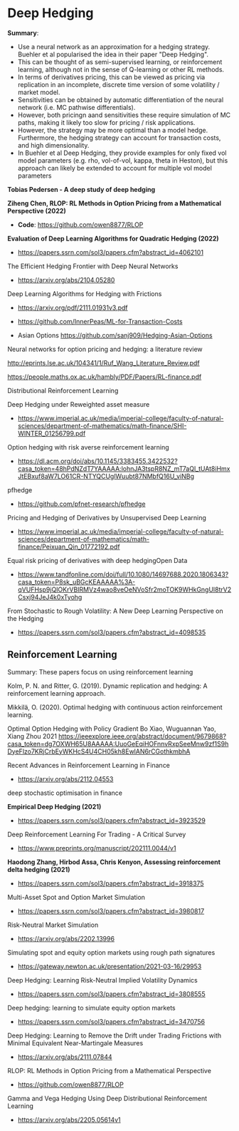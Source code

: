 # Deep Hedging

**Summary**: 

+ Use a neural network as an approximation for a hedging strategy. Buehler et al popularised the idea in their paper "Deep Hedging". 
+ This can be thought of as semi-supervised learning, or reinforcement learning, although not in the sense of Q-learning or other RL methods. 
+ In terms of derivatives pricing, this can be viewed as pricing via replication in an incomplete, discrete time version of some volatility / market model. 
+ Sensitivities can be obtained by automatic differentiation of the neural network (i.e. MC pathwise differentials). 
+ However, both pricingn aand sensitivities these require simulation of MC paths, making it likely too slow for pricing / risk applications. 
+ However, the strategy may be more optimal than a model hedge. Furthermore, the hedging strategy can account for transaction costs, and high dimensionality.
+ In Buehler et al Deep Hedging, they provide examples for only fixed vol model parameters (e.g. rho, vol-of-vol, kappa, theta in Heston), but this approach can likely be extended to account for multiple vol model parameters


**Tobias Pedersen - A deep study of deep hedging**

**Ziheng Chen, RLOP: RL Methods in Option Pricing from a Mathematical Perspective (2022)**
+ **Code**: https://github.com/owen8877/RLOP




**Evaluation of Deep Learning Algorithms for Quadratic Hedging (2022)**
+ https://papers.ssrn.com/sol3/papers.cfm?abstract_id=4062101

The Efficient Hedging Frontier with Deep Neural Networks

+ https://arxiv.org/abs/2104.05280

Deep Learning Algorithms for Hedging with Frictions

+  https://arxiv.org/pdf/2111.01931v3.pdf
+ https://github.com/InnerPeas/ML-for-Transaction-Costs

+ Asian Options https://github.com/sanj909/Hedging-Asian-Options


Neural networks for option pricing and hedging:
a literature review

http://eprints.lse.ac.uk/104341/1/Ruf_Wang_Literature_Review.pdf


https://people.maths.ox.ac.uk/hambly/PDF/Papers/RL-finance.pdf

Distributional Reinforcement Learning

Deep Hedging under Reweighted asset measure
+ https://www.imperial.ac.uk/media/imperial-college/faculty-of-natural-sciences/department-of-mathematics/math-finance/SHI-WINTER_01256799.pdf

Option hedging with risk averse reinforcement learning
+ https://dl.acm.org/doi/abs/10.1145/3383455.3422532?casa_token=48hPdNZdT7YAAAAA:lohnJA3tspR8NZ_mT7aQl_tUAt8iHmxJtEBxuf8aW7LO61CR-NTYQCUglWuubt87NMbfQ16U_viNBg

pfhedge

+ https://github.com/pfnet-research/pfhedge


Pricing and Hedging of Derivatives by Unsupervised Deep Learning
+ https://www.imperial.ac.uk/media/imperial-college/faculty-of-natural-sciences/department-of-mathematics/math-finance/Peixuan_Qin_01772192.pdf


Equal risk pricing of derivatives with deep hedgingOpen Data
+ https://www.tandfonline.com/doi/full/10.1080/14697688.2020.1806343?casa_token=P8sk_uBGcKEAAAAA%3A-qVUFHsp9jQIOKrVBIRMVz4wao8veOeNVoSfr2moTOK9WHkGngUl8trV2Csxj94JeJ4k0xTyohg 

From Stochastic to Rough Volatility: A New Deep Learning Perspective on the Hedging
+ https://papers.ssrn.com/sol3/papers.cfm?abstract_id=4098535

## Reinforcement Learning

Summary: These papers focus on using reinforcement learning

Kolm, P. N. and Ritter, G. (2019). Dynamic replication and hedging: A reinforcement
learning approach.

Mikkilä, O. (2020). Optimal hedging with continuous action reinforcement learning.


Optimal Option Hedging with Policy Gradient	Bo Xiao, Wuguannan Yao, Xiang Zhou	2021	https://ieeexplore.ieee.org/abstract/document/9679868?casa_token=dg7OXWH65U8AAAAA:UuoGeEqiHOFnnvRxpSeeMnw9zf1S9hDyeFlzo7KRjCrbEyWKHcS4U4CH05kh8EwlAN6rCGothkmbhA

Recent Advances in Reinforcement Learning in Finance
+ https://arxiv.org/abs/2112.04553

deep stochastic optimisation in finance

**Empirical Deep Hedging (2021)**
+ https://papers.ssrn.com/sol3/papers.cfm?abstract_id=3923529

Deep Reinforcement Learning For Trading - A Critical Survey
+ https://www.preprints.org/manuscript/202111.0044/v1

**Haodong Zhang, Hirbod Assa, Chris Kenyon, Assessing reinforcement delta hedging (2021)**
+ https://papers.ssrn.com/sol3/papers.cfm?abstract_id=3918375


 Multi-Asset Spot and Option Market Simulation
 + https://papers.ssrn.com/sol3/papers.cfm?abstract_id=3980817  


 Risk-Neutral Market Simulation
 + https://arxiv.org/abs/2202.13996

Simulating spot and equity option markets using rough path signatures
+ https://gateway.newton.ac.uk/presentation/2021-03-16/29953

Deep Hedging: Learning Risk-Neutral Implied Volatility Dynamics
+ https://papers.ssrn.com/sol3/papers.cfm?abstract_id=3808555

Deep hedging: learning to simulate equity option markets
+ https://papers.ssrn.com/sol3/papers.cfm?abstract_id=3470756

Deep Hedging: Learning to Remove the Drift under Trading Frictions with Minimal Equivalent Near-Martingale Measures
+ https://arxiv.org/abs/2111.07844

RLOP: RL Methods in Option Pricing from a Mathematical Perspective
+ https://github.com/owen8877/RLOP

Gamma and Vega Hedging Using Deep Distributional Reinforcement Learning
+ https://arxiv.org/abs/2205.05614v1